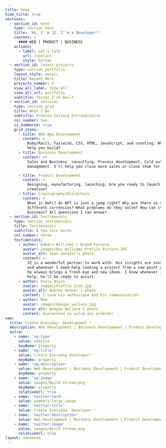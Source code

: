 ```yaml
---
title: Home
hide_title: true
sections:
  - section_id: hero
    type: section_hero
    title: 'Hi, I''m JZ. I''m a Developer³'
    content: |
      #### WEB | PRODUCT | BUSINESS
    actions:
      - label: Let's talk
        url: /contact
        style: button
  - section_id: latest-projects
    type: section_portfolio
    layout_style: mosaic
    title: Recent Work
    projects_number: 6
    view_all_label: View All
    view_all_url: portfolio
    subtitle: Things I've Built.
  - section_id: services
    type: section_grid
    title: What I Do
    subtitle: Problem Solving Extraodinaire
    col_number: two
    is_numbered: true
    grid_items:
      - title: Web App Development
        content: >
          Ruby/Rails, Tailwind, CSS, HTML, JavaScript, and counting. What can I
          help you build?
      - title: Business Development
        content: >+
          Sales and Business  consulting. Process development, Cold outreach,
          management. I'll help you close more sales or close them for you.

      - title: Product Development
        content: >
          Designing, manufacturing, launching. Are you ready to launch your
          creation?
      - title: Cryptography/Blockchain
        content: >
          What is DeFi? An NFT is just a jpeg right? Why are there so many
          different currencies? What problems do they solve? How can it help my
          business? All questions I can answer.
  - section_id: testimonials
    type: section_testimonials
    title: Testimonials
    subtitle: A few nice words.
    col_number: three
    testimonials:
      - author: DaKari Williams | Brand Factory
        avatar: images/Doc Williams Profile Picture.JPG
        avatar_alt: Sean Salazar's photo
        content: >-
          JZ is a wonderful partner to work with. His insights are invaluable,
          and whenever I need help looking a project from a new point of view,
          he always brings a fresh eye and new ideas. I know whenever I need
          help, he'll be ready to assist.
      - author: Paula Najas
        avatar: images/Profile Icon.jpg
        avatar_alt: Aubrey Hoover's photo
        content: I love his enthusiasm and his communication!
      - author: Mom
        avatar: images/deegan_wallace.jpg
        avatar_alt: Deegan Wallace's photo
        content: Guaranteed to solve any problem!
seo:
  title: Create Everyday- Development ³
  description: Web Development | Business Development | Product Development
  extra:
    - name: 'og:type'
      value: website
      keyName: property
    - name: 'og:title'
      value: Create Everyday-Developer³
      keyName: property
    - name: 'og:description'
      value: Web Development | Business Development | Product Development
      keyName: property
    - name: 'og:image'
      value: images/Build Stream.png
      keyName: property
      relativeUrl: true
    - name: 'twitter:card'
      value: summary_large_image
    - name: 'twitter:title'
      value: Create Everyday- Developer ³
    - name: 'twitter:description'
      value: Web Development | Business Development | Product Development
    - name: 'twitter:image'
      value: images/Build Stream.png
      relativeUrl: true
layout: advanced
---
```

